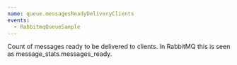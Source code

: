 ```yaml
---
name: queue.messagesReadyDeliveryClients
events:
  - RabbitmqQueueSample
---
```


Count of messages ready to be delivered to clients. In RabbitMQ this is seen as message\_stats.messages\_ready.